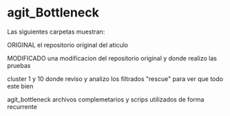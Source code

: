 # agit_Bottleneck

Las siguientes carpetas muestran:

ORIGINAL el repositorio original del aticulo

MODIFICADO una modificacion del repositorio original y donde realizo las pruebas

cluster 1 y 10 donde reviso y analizo los filtrados "rescue" para ver que todo este bien

agit_bottleneck archivos complemetarios y scrips utilizados de forma recurrente
